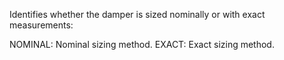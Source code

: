 ﻿Identifies whether the damper is sized nominally or with exact measurements:

NOMINAL: Nominal sizing method. 
EXACT: Exact sizing method.
